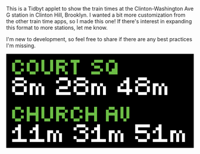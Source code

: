 This is a Tidbyt applet to show the train times at the Clinton-Washington Ave G station in Clinton Hill, Brooklyn. I wanted a bit more customization from the other train time apps, so I made this one! If there's interest in expanding this format to more stations, let me know. 

I'm new to development, so feel free to share if there are any best practices I'm missing. 

![g35](https://github.com/samdotdesign/g35/blob/main/g35.gif)
